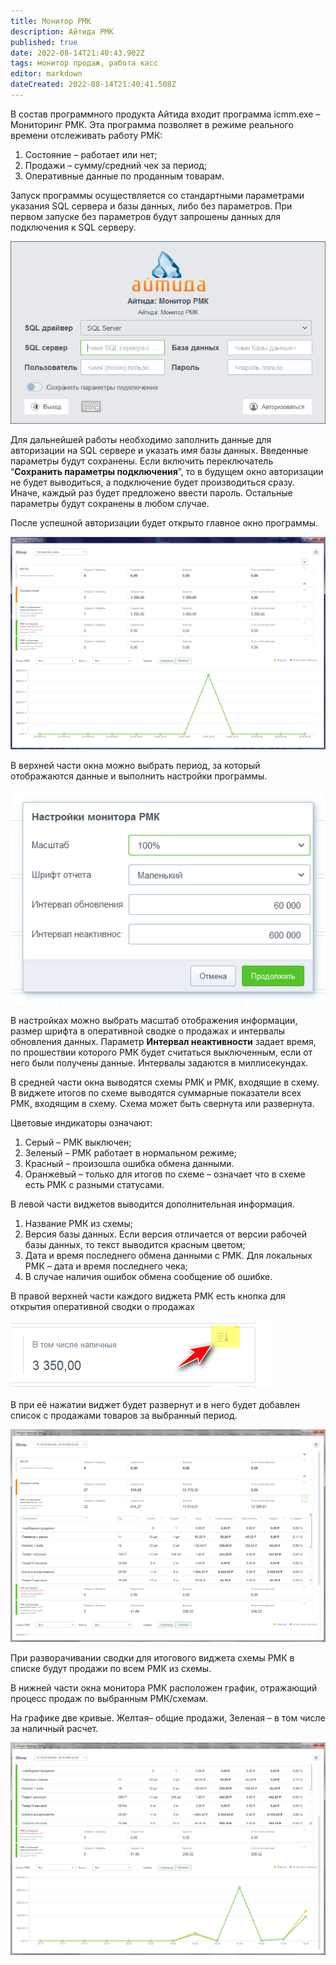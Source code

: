```yaml
---
title: Монитор РМК
description: Айтида РМК
published: true
date: 2022-08-14T21:40:43.902Z
tags: монитор продаж, работа касс
editor: markdown
dateCreated: 2022-08-14T21:40:41.508Z
---
```


В состав программного продукта Айтида входит программа icmm.exe – Мониторинг РМК. Эта программа позволяет в режиме реального времени отслеживать работу РМК:

1.  Состояние – работает или нет;
2.  Продажи – сумму/средний чек за период;
3.  Оперативные данные по проданным товарам.

Запуск программы осуществляется со стандартными параметрами указания SQL сервера и базы данных, либо без параметров. При первом запуске без параметров будут запрошены данных для подключения к SQL серверу.

![](/images/rmk/monitor/f4660b7a7b1f4b1d41f805adffb260de.png)

Для дальнейшей работы необходимо заполнить данные для авторизации на SQL сервере и указать имя базы данных. Введенные параметры будут сохранены. Если включить переключатель “**Сохранить параметры подключения**”, то в будущем окно авторизации не будет выводиться, а подключение будет производиться сразу. Иначе, каждый раз будет предложено ввести пароль. Остальные параметры будут сохранены в любом случае.

После успешной авторизации будет открыто главное окно программы.

![](/images/rmk/monitor/33b5f041b8060960702e33e3c762b685.png)

В верхней части окна можно выбрать период, за который отображаются данные и выполнить настройки программы.

![Изображение выглядит как текст Автоматически созданное описание](/images/rmk/monitor/0689382092543d95525b628632f67d96.png)

В настройках можно выбрать масштаб отображения информации, размер шрифта в оперативной сводке о продажах и интервалы обновления данных. Параметр **Интервал неактивности** задает время, по прошествии которого РМК будет считаться выключенным, если от него были получены данные. Интервалы задаются в миллисекундах.

В средней части окна выводятся схемы РМК и РМК, входящие в схему. В виджете итогов по схеме выводятся суммарные показатели всех РМК, входящим в схему. Схема может быть свернута или развернута.

Цветовые индикаторы означают:

1.  Серый – РМК выключен;
2.  Зеленый – РМК работает в нормальном режиме;
3.  Красный – произошла ошибка обмена данными.
4.  Оранжевый – только для итогов по схеме – означает что в схеме есть РМК с разными статусами.

В левой части виджетов выводится дополнительная информация.

1.  Название РМК из схемы;
2.  Версия базы данных. Если версия отличается от версии рабочей базы данных, то текст выводится красным цветом;
3.  Дата и время последнего обмена данными с РМК. Для локальных РМК – дата и время последнего чека;
4.  В случае наличия ошибок обмена сообщение об ошибке.

В правой верхней части каждого виджета РМК есть кнопка для открытия оперативной сводки о продажах

![Изображение выглядит как текст Автоматически созданное описание](/images/rmk/monitor/43c9ca3b7ffc65d914b52932fde3673e.png)

В при её нажатии виджет будет развернут и в него будет добавлен список с продажами товаров за выбранный период.

![Изображение выглядит как текст, внутренний, снимок экрана Автоматически созданное описание](/images/rmk/monitor/81ea9581de4450d15aa7e646ea172f1e.png)

При разворачивании сводки для итогового виджета схемы РМК в списке будут продажи по всем РМК из схемы.

В нижней части окна монитора РМК расположен график, отражающий процесс продаж по выбранным РМК/схемам.

На графике две кривые. Желтая– общие продажи, Зеленая – в том числе за наличный расчет.

![](/images/rmk/monitor/f3db6d5b5d379442d2d30dd0d47ebab6.png)
